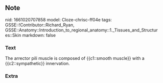 ## Note
nid: 1661020707858
model: Cloze-chrisc-ff04e
tags: GSSE::!Contributor::Richard_Ryan, GSSE::Anatomy::Introduction_to_regional_anatomy::1._Tissues_and_Structures::Skin
markdown: false

### Text
<div class='toggle'>
  The arrector pili muscle is composed of {{c1::smooth muscle}}
  with a {{c2::sympathetic}} innervation.
</div>

### Extra

